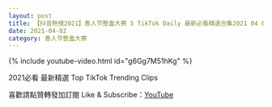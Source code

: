 ```yaml
---
layout: post
title: 【抖音熱搜2021】愚人节整蛊大赛 5 TikTok Daily 最新必看精選合集2021 04 02
date: 2021-04-02
category: 愚人节整蛊大赛
---
```


{% include youtube-video.html id="g6Gg7M51hKg" %}

2021必看 最新精選 Top TikTok Trending Clips

喜歡請點贊轉發加訂閱 Like & Subscribe：[YouTube](https://www.youtube.com/channel/UCAoR7VcanIPd04uEq_GIylA/videos)

